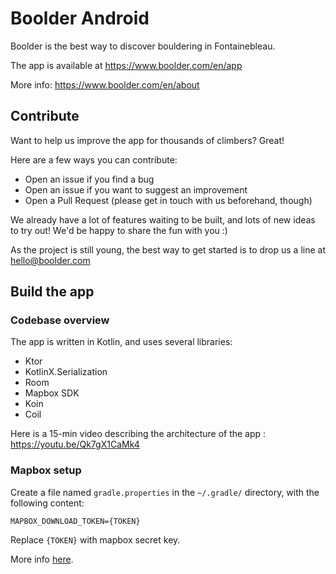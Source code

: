 # Boolder Android

Boolder is the best way to discover bouldering in Fontainebleau.

The app is available at https://www.boolder.com/en/app

More info: https://www.boolder.com/en/about

## Contribute

Want to help us improve the app for thousands of climbers? Great!

Here are a few ways you can contribute:
- Open an issue if you find a bug
- Open an issue if you want to suggest an improvement
- Open a Pull Request (please get in touch with us beforehand, though)

We already have a lot of features waiting to be built, and lots of new ideas to try out!
We'd be happy to share the fun with you :)

As the project is still young, the best way to get started is to drop us a line at hello@boolder.com

## Build the app

### Codebase overview

The app is written in Kotlin, and uses several libraries:
- Ktor 
- KotlinX.Serialization 
- Room 
- Mapbox SDK 
- Koin 
- Coil

Here is a 15-min video describing the architecture of the app : https://youtu.be/Qk7gX1CaMk4

### Mapbox setup

Create a file named `gradle.properties` in the `~/.gradle/` directory, with the following content:

```
MAPBOX_DOWNLOAD_TOKEN={TOKEN}
```

Replace `{TOKEN}` with mapbox secret key.

More info [here](https://docs.mapbox.com/help/troubleshooting/private-access-token-android-and-ios/).

